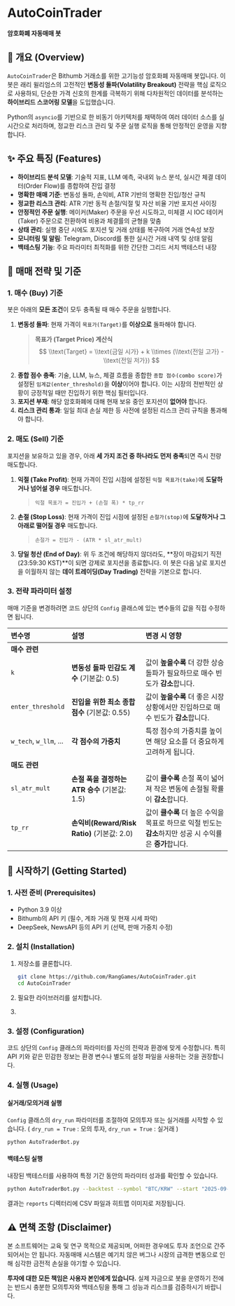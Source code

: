# AutoCoinTrader
**암호화폐 자동매매 봇**

## 📖 개요 (Overview)

`AutoCoinTrader`은 Bithumb 거래소를 위한 고기능성 암호화폐 자동매매 봇입니다. 
이 봇은 래리 윌리엄스의 고전적인 **변동성 돌파(Volatility Breakout)** 전략을 핵심 로직으로 사용하되, 단순한 가격 신호의 한계를 극복하기 위해 다차원적인 데이터를 분석하는 **하이브리드 스코어링 모델**을 도입했습니다.

Python의 `asyncio`를 기반으로 한 비동기 아키텍처를 채택하여 여러 데이터 소스를 실시간으로 처리하며, 정교한 리스크 관리 및 주문 실행 로직을 통해 안정적인 운영을 지향합니다.

## ✨ 주요 특징 (Features)

  - **하이브리드 분석 모델**: 기술적 지표, LLM 예측, 국내외 뉴스 분석, 실시간 체결 데이터(Order Flow)를 종합하여 진입 결정
  - **명확한 매매 기준**: 변동성 돌파, 손익비, ATR 기반의 명확한 진입/청산 규칙
  - **정교한 리스크 관리**: ATR 기반 동적 손절/익절 및 자산 비율 기반 포지션 사이징
  - **안정적인 주문 실행**: 메이커(Maker) 주문을 우선 시도하고, 미체결 시 IOC 테이커(Taker) 주문으로 전환하여 비용과 체결률의 균형을 맞춤
  - **상태 관리**: 실행 중단 시에도 포지션 및 거래 상태를 복구하여 거래 연속성 보장
  - **모니터링 및 알림**: Telegram, Discord를 통한 실시간 거래 내역 및 상태 알림
  - **백테스팅 기능**: 주요 파라미터 최적화를 위한 간단한 그리드 서치 백테스터 내장

## 🤖 매매 전략 및 기준

### 1\. 매수 (Buy) 기준

봇은 아래의 **모든 조건**이 모두 충족될 때 매수 주문을 실행합니다.

1.  **변동성 돌파**: 현재 가격이 `목표가(Target)`를 **이상으로** 돌파해야 합니다.
    > **목표가 (Target Price) 계산식**
    > $$
    > \\text{Target} = \\text{금일 시가} + k \\times (\\text{전일 고가} - \\text{전일 저가})
    > $$
2.  **종합 점수 충족**: 기술, LLM, 뉴스, 체결 흐름을 종합한 `종합 점수(combo score)`가 설정된 `임계값(enter_threshold)`을 **이상**이어야 합니다. 이는 시장의 전반적인 상황이 긍정적일 때만 진입하기 위한 핵심 필터입니다.
3.  **포지션 부재**: 해당 암호화폐에 대해 현재 보유 중인 포지션이 **없어야** 합니다.
4.  **리스크 관리 통과**: 일일 최대 손실 제한 등 사전에 설정된 리스크 관리 규칙을 통과해야 합니다.

### 2\. 매도 (Sell) 기준

포지션을 보유하고 있을 경우, 아래 **세 가지 조건 중 하나라도 먼저 충족**되면 즉시 전량 매도합니다.

1.  **익절 (Take Profit)**: 현재 가격이 진입 시점에 설정된 `익절 목표가(take)`에 **도달하거나 넘어설 경우** 매도합니다.
    > `익절 목표가 = 진입가 + (손절 폭) * tp_rr`
2.  **손절 (Stop Loss)**: 현재 가격이 진입 시점에 설정된 `손절가(stop)`에 **도달하거나 그 아래로 떨어질 경우** 매도합니다.
    > `손절가 = 진입가 - (ATR * sl_atr_mult)`
3.  **당일 청산 (End of Day)**: 위 두 조건에 해당하지 않더라도, \*\*장이 마감되기 직전(23:59:30 KST)\*\*이 되면 강제로 포지션을 종료합니다. 이 봇은 다음 날로 포지션을 이월하지 않는 **데이 트레이딩(Day Trading)** 전략을 기본으로 합니다.

### 3\. 전략 파라미터 설정

매매 기준을 변경하려면 코드 상단의 `Config` 클래스에 있는 변수들의 값을 직접 수정하면 됩니다.

| 변수명 | 설명 | 변경 시 영향 |
| :--- | :--- | :--- |
| **매수 관련** |
| `k` | **변동성 돌파 민감도 계수** (기본값: 0.5) | 값이 **높을수록** 더 강한 상승 돌파가 필요하므로 매수 빈도가 **감소**합니다. |
| `enter_threshold` | **진입을 위한 최소 종합 점수** (기본값: 0.55) | 값이 **높을수록** 더 좋은 시장 상황에서만 진입하므로 매수 빈도가 **감소**합니다. |
| `w_tech`, `w_llm`, ... | **각 점수의 가중치** | 특정 점수의 가중치를 높이면 해당 요소를 더 중요하게 고려하게 됩니다. |
| **매도 관련** |
| `sl_atr_mult` | **손절 폭을 결정하는 ATR 승수** (기본값: 1.5) | 값이 **클수록** 손절 폭이 넓어져 작은 변동에 손절될 확률이 **감소**합니다. |
| `tp_rr` | **손익비(Reward/Risk Ratio)** (기본값: 2.0) | 값이 **클수록** 더 높은 수익을 목표로 하므로 익절 빈도는 **감소**하지만 성공 시 수익률은 **증가**합니다. |

## 🚀 시작하기 (Getting Started)

### 1\. 사전 준비 (Prerequisites)

  - Python 3.9 이상
  - Bithumb의 API 키 (필수, 계좌 거래 및 현재 시세 파악)
  - DeepSeek, NewsAPI 등의 API 키 (선택, 판매 가중치 수정)

### 2\. 설치 (Installation)

1.  저장소를 클론합니다.

    ```bash
    git clone https://github.com/RangGames/AutoCoinTrader.git
    cd AutoCoinTrader
    ```

2.  필요한 라이브러리를 설치합니다.
3.  
### 3\. 설정 (Configuration)

코드 상단의 `Config` 클래스의 파라미터를 자신의 전략과 환경에 맞게 수정합니다. 특히 API 키와 같은 민감한 정보는 환경 변수나 별도의 설정 파일을 사용하는 것을 권장합니다.

### 4\. 실행 (Usage)

#### 실거래/모의거래 실행

`Config` 클래스의 `dry_run` 파라미터를 조절하여 모의투자 또는 실거래를 시작할 수 있습니다.
( `dry_run = True` : 모의 투자, `dry_run = True` : 실거래 ) 
```bash
python AutoTraderBot.py
```

#### 백테스팅 실행

내장된 백테스터를 사용하여 특정 기간 동안의 파라미터 성과를 확인할 수 있습니다.

```bash
python AutoTraderBot.py --backtest --symbol "BTC/KRW" --start "2025-09-18" --end "2025-10-02"
```

결과는 `reports` 디렉터리에 CSV 파일과 히트맵 이미지로 저장됩니다.

## ⚠️ 면책 조항 (Disclaimer)

본 소프트웨어는 교육 및 연구 목적으로 제공되며, 어떠한 경우에도 투자 조언으로 간주되어서는 안 됩니다. 자동매매 시스템은 예기치 않은 버그나 시장의 급격한 변동으로 인해 심각한 금전적 손실을 야기할 수 있습니다.

**투자에 대한 모든 책임은 사용자 본인에게 있습니다.** 실제 자금으로 봇을 운영하기 전에는 반드시 충분한 모의투자와 백테스팅을 통해 그 성능과 리스크를 검증하시기 바랍니다.
